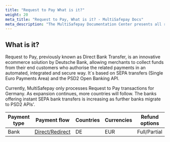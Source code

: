 ```yaml
---
title: "Request to Pay What is it?"
weight: 20
meta_title: "Request to Pay, What is it? - MultiSafepay Docs"
meta_description: "The MultiSafepay Documentation Center presents all relevant information about our Plugins and API. You can also find support pages for Payment Methods, Tools and General Questions as well as the contact details of our Support and Integration Teams."
---
```

## What is it?

Request to Pay, previously known as Direct Bank Transfer, is an innovative ecommerce solution by Deutsche Bank, allowing merchants to collect funds from their end customers who authorise the related payments in an automated, integrated and secure way. It´s based on SEPA transfers (Single Euro Payments Area) and the PSD2 Open Banking API.

Currently, MultiSafepay only processes Request to Pay transactions for Germany. As expansion continues, more countries will follow. The banks offering instant SEPA bank transfers is increasing as further banks migrate to PSD2 APIs'.

| Payment type   | Payment flow      | Countries | Currencies | Refund options  | Recurring   | Chargebacks   |
|----------------|-------------------|-----------|------------|------------------|------------|---------------|
|Bank|[Direct/Redirect](https://docs.multisafepay.com/faq/api/difference-between-direct-and-redirect/)|DE|EUR|Full/Partial|[No](https://docs.multisafepay.com/tools/recurring-payments/)|[No](https://docs.multisafepay.com/faq/chargebacks/)|
